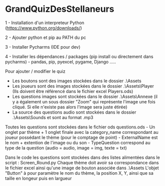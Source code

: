 # GrandQuizDesStellaneurs
1 - Installation d'un interpreteur Python
    (https://www.python.org/downloads/)

2 - Ajouter python et pip au PATH du pc

3 - Installer Pycharms (IDE pour dev)

4 - Installer les dépendances / packages (pip install ou directement dans pycharms)
    - pandas, pip, pyexcel, pygame, Django .....


Pour ajouter / modifier le quiz

- Les boutons sont des images stockées dans le dossier .\Assets
- Les joueurs sont des images stockées dans le dossier .\Assets\Player (Ils doivent être référencé dans le fichier excel Players.ods)
- Les questions images sont stockées dans le dossier .\Assets\Annexe (il y a également un sous dossier "Zoom" qui représente l'image une fois cliqué. Si elle n'existe pas alors l'image sera juste étirée)
- La source des questions audio sont stockées dans le dossier .\Assets\Sounds et sont au format .mp3

Toutes les questions sont stockées dans le fichier ods questions.ods
    - Un onglet par thème + 1 onglet finale avec la category_name correspondant au joueur possédant le thème (pour le comptage de point)
    - ExternalName est le nom + extention de l'image ou du son
    - TypeQuestion correspond au type de la question (audio = audio, image = img, texte = txt)

Dans le code les questions sont stockées dans des listes alimentées dans le script : Screen_Round.py
    Chaque thème doit avoir sa correspondance dans le fichier excel ainsi qu'une image de bouton associée dans .\Assets
    L'objet "Button" à pour paramètre le nom du thème, la position X, Y, ainsi que sa taille en longeur puis en largueur
    